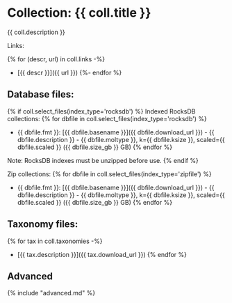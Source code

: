 <!-- automatically generated by code in https://github.com/sourmash-bio/2025-sourmash-databases-doc-template/ -->
<!-- template file: templates/ncbi.md -->

# Collection: {{ coll.title }}

{{ coll.description }}

Links:

{% for (descr, url) in coll.links -%}
* [{{ descr }}]({{ url }})
{%- endfor %}

## Database files:

{% if coll.select_files(index_type='rocksdb') %}
Indexed RocksDB collections:
{% for dbfile in coll.select_files(index_type='rocksdb') %}
   * {{ dbfile.fmt }}: [{{ dbfile.basename }}]({{ dbfile.download_url }}) - {{ dbfile.description }} - {{ dbfile.moltype }}, k={{ dbfile.ksize }}, scaled={{ dbfile.scaled }} ({{ dbfile.size_gb }} GB)
{% endfor %}

Note: RocksDB indexes must be unzipped before use.
{% endif %}

Zip collections:
{% for dbfile in coll.select_files(index_type='zipfile') %}
   * {{ dbfile.fmt }}: [{{ dbfile.basename }}]({{ dbfile.download_url }}) - {{ dbfile.description }} - {{ dbfile.moltype }}, k={{ dbfile.ksize }}, scaled={{ dbfile.scaled }} ({{ dbfile.size_gb }} GB)
{% endfor %}

## Taxonomy files:

{% for tax in coll.taxonomies -%}
* [{{ tax.description }}]({{ tax.download_url }})
{% endfor %}

## Advanced

{% include "advanced.md" %}
